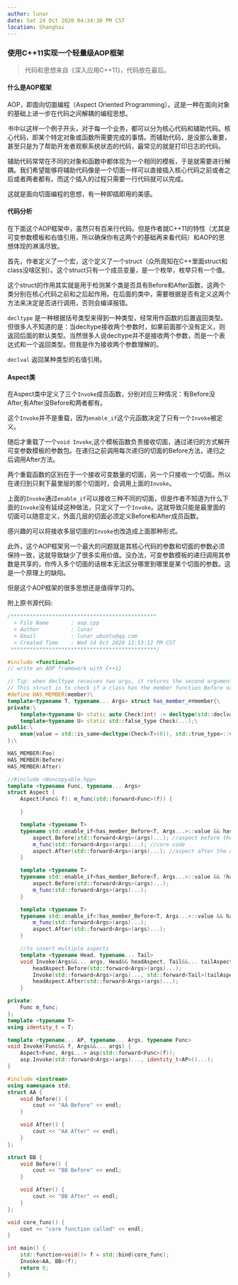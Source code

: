 ```yaml
---
author: lunar
date: Sat 24 Oct 2020 04:34:30 PM CST
location: Shanghai
---
```


### 使用C++11实现一个轻量级AOP框架

> 代码和思想来自《深入应用C++11》，代码放在最后。

#### 什么是AOP框架

AOP，即面向切面编程（Aspect Oriented Programming）。这是一种在面向对象的基础上进一步在代码之间解耦的编程思想。

书中以这样一个例子开头，对于每一个业务，都可以分为核心代码和辅助代码。核心代码，即某个特定对象或函数所需要完成的事情。而辅助代码，是没那么重要，甚至只是为了帮助开发者观察系统状态的代码，最常见的就是打印日志的代码。

辅助代码常常在不同的对象和函数中都体现为一个相同的模板，于是就需要进行解耦。我们希望能够将辅助代码像是一个切面一样可以直接插入核心代码之前或者之后或者两者都有。而这个插入的过程只需要一行代码就可以完成。

这就是面向切面编程的思想，有一种即插即用的美感。

#### 代码分析

在下面这个AOP框架中，虽然只有百来行代码。但是作者就C++11的特性（尤其是可变参数模板和右值引用，所以确保你有这两个的基础再来看代码）和AOP的思想体现的淋漓尽致。

首先，作者定义了一个宏，这个定义了一个struct（众所周知在C++里面struct和class没啥区别）。这个struct只有一个成员变量，是一个枚举，枚举只有一个值。

这个struct的作用其实就是用于检测某个类是否具有Before和After函数，这两个类分别在核心代码之前和之后起作用。在后面的类中，需要根据是否有定义这两个方法来决定是否进行调用，否则会编译报错。

`decltype` 是一种根据括号类型来得到一种类型，经常用作函数的后置返回类型。但很多人不知道的是：当decltype接收两个参数时，如果前面那个没有定义，则返回后面的默认类型。当然很多人说decltype并不是接收两个参数，而是一个表达式和一个返回类型。但我是作为接收两个参数理解的。

`declval` 返回某种类型的右值引用。

#### Aspect类

在Aspect类中定义了三个`Invoke`成员函数，分别对应三种情况：有Before没After,有After没Before和两者都有。

这个`Invoke`并不是重载，因为`enable_if`这个元函数决定了只有一个`Invoke`被定义。

随后才重载了一个`void Invoke`,这个模板函数负责接收切面，通过递归的方式解开可变参数模板的参数包。在递归之前调用每次递归的切面的Before方法，递归之后调用After方法。

两个重载函数的区别在于一个接收可变数量的切面，另一个只接收一个切面。所以在递归到只剩下最里层的那个切面时，会调用上面的`Invoke`。

上面的`Invoke`通过`enable_if`可以接收三种不同的切面，但是作者不知道为什么下面的`Invoke`没有延续这种做法，只定义了一个`Invoke`。这就导致只能是最里面的切面可以随意定义，外面几层的切面必须定义Before和After成员函数。

感兴趣的可以将接收多层切面的`Invoke`也改造成上面那种形式。

此外，这个AOP框架另一个最大的问题就是其核心代码的参数和切面的参数必须保持一致，这就导致缺少了很多实用价值。没办法，可变参数模板的递归调用其参数是共享的，你传入多个切面的话根本无法区分哪里到哪里是某个切面的参数。这是一个原理上的缺陷。

但是这个AOP框架的很多思想还是值得学习的。

附上原书源代码:

```c++
/**********************************************
  > File Name		: aop.cpp
  > Author		    : lunar
  > Email			: lunar_ubuntu@qq.com
  > Created Time	: Wed 14 Oct 2020 11:53:12 PM CST
 **********************************************/

#include <functional>
// write an AOP framework with C++11

// Tip: when decltype receives two args, it returns the second argument when the first one is not compilable.
// This struct is to check if a class has the member function Before or After.
#define HAS_MEMBER(member)\
template<typename T, typename... Args> struct has_member_##member{\
private:\
    template<typename U> static auto Check(int) -> decltype(std::declval<U>().member(std::declval<Args>()...), std::true_type());\
    template<typename U> static std::false_type Check(...);\
public:\
    enum{value = std::is_same<decltype(Check<T>(0)), std::true_type>::value};\
};\

HAS_MEMBER(Foo)
HAS_MEMBER(Before)
HAS_MEMBER(After)

//#include <Noncopyable.hpp>
template <typename Func, typename... Args>
struct Aspect {
    Aspect(Func& f): m_func(std::forward<Func>(f)) {

    }

    template <typename T>
    typename std::enable_if<has_member_Before<T, Args...>::value && has_member_After<T, Args...>::value>::type Invoke(Args&&... args, T&& aspect) {
        aspect.Before(std::forward<Args>(args)...); //aspect before the core code
        m_func(std::forward<Args>(args)...); //core code
        aspect.After(std::forward<Args>(args)...); //aspect after the core code
    }

    template <typename T>
    typename std::enable_if<has_member_Before<T, Args...>::value && !has_member_After<T, Args...>::value>::type Invoke(Args&&... args, T&& aspect) {
        aspect.Before(std::forward<Args>(args)...);
        m_func(std::forward<Args>(args)...);
    }

    template <typename T>
    typename std::enable_if<!has_member_Before<T, Args...>::value && has_member_After<T, Args...>::value>::type Invoke(Args&&... args, T&& aspect) {
        m_func(std::forward<Args>(args)...);
        aspect.After(std::forward<Args>(args)...);
    }

    //to insert multiple aspects
    template <typename Head, typename... Tail>
    void Invoke(Args&&... args, Head&& headAspect, Tail&&... tailAspect) {
        headAspect.Before(std::forward<Args>(args)...);
        Invoke(std::forward<Args>(args)..., std::forward<Tail>(tailAspect)...);
        headAspect.After(std::forward<Args>(args)...);
    }

private:
    Func m_func;
};
template <typename T>
using identity_t = T;

template <typename... AP, typename... Args, typename Func>
void Invoke(Func&& f, Args&&... args) {
    Aspect<Func, Args...> asp(std::forward<Func>(f));
    asp.Invoke(std::forward<Args>(args)..., identity_t<AP>()...);
}

#include <iostream>
using namespace std;
struct AA {
    void Before() {
        cout << "AA Before" << endl;
    }

    void After() {
        cout << "AA After" << endl;
    }
};

struct BB {
    void Before() {
        cout << "BB Before" << endl;
    }

    void After() {
        cout << "BB After" << endl;
    }
};

void core_func() {
    cout << "core function called" << endl;
}

int main() {
    std::function<void()> f = std::bind(core_func);
    Invoke<AA, BB>(f);
    return 0;
}

```
